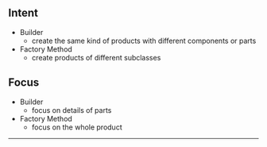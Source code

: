 ## Intent

* Builder
    * create the same kind of products with different components or parts
* Factory Method
    * create products of different subclasses

## Focus

* Builder
    * focus on details of parts
* Factory Method
    * focus on the whole product

---
